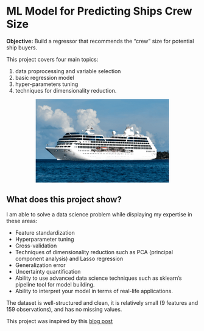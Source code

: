 # ML Model for Predicting Ships Crew Size

**Objective:** Build a regressor that recommends the “crew” size for potential ship buyers.

This project covers four main topics:
1. data proprocessing and variable selection
2. basic regression model
3. hyper-parameters tuning
4. techniques for dimensionality reduction.

<p align="center">
  <img src="Cruise-ships-1.png" width="350" title="How large is the crew size of this ship?">
</p>

## What does this project show?
I am able to solve a data science problem while displaying my expertise in these areas:
* Feature standardization
* Hyperparameter tuning
* Cross-validation
* Techniques of dimensionality reduction such as PCA (principal component analysis) and Lasso regression
* Generalization error
* Uncertainty quantification
* Ability to use advanced data science techniques such as sklearn’s pipeline tool for model building.
* Ability to interpret your model in terms of real-life applications.

The dataset is well-structured and clean, it is relatively small (9 features and 159 observations), and has no missing values.

This project was inspired by this [blog post](https://towardsdatascience.com/sample-take-home-coding-exercise-for-a-data-scientist-position-8086dd195a76)
